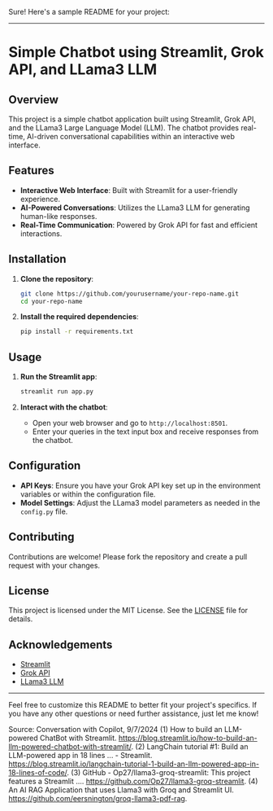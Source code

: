 Sure! Here's a sample README for your project:

---

# Simple Chatbot using Streamlit, Grok API, and LLama3 LLM

## Overview

This project is a simple chatbot application built using Streamlit, Grok API, and the LLama3 Large Language Model (LLM). The chatbot provides real-time, AI-driven conversational capabilities within an interactive web interface.

## Features

- **Interactive Web Interface**: Built with Streamlit for a user-friendly experience.
- **AI-Powered Conversations**: Utilizes the LLama3 LLM for generating human-like responses.
- **Real-Time Communication**: Powered by Grok API for fast and efficient interactions.

## Installation

1. **Clone the repository**:
    ```bash
    git clone https://github.com/yourusername/your-repo-name.git
    cd your-repo-name
    ```

2. **Install the required dependencies**:
    ```bash
    pip install -r requirements.txt
    ```

## Usage

1. **Run the Streamlit app**:
    ```bash
    streamlit run app.py
    ```

2. **Interact with the chatbot**:
    - Open your web browser and go to `http://localhost:8501`.
    - Enter your queries in the text input box and receive responses from the chatbot.

## Configuration

- **API Keys**: Ensure you have your Grok API key set up in the environment variables or within the configuration file.
- **Model Settings**: Adjust the LLama3 model parameters as needed in the `config.py` file.

## Contributing

Contributions are welcome! Please fork the repository and create a pull request with your changes.

## License

This project is licensed under the MIT License. See the [LICENSE](LICENSE) file for details.

## Acknowledgements

- [Streamlit](https://streamlit.io/)
- [Grok API](https://grok.com/)
- [LLama3 LLM](https://llama3.com/)

---

Feel free to customize this README to better fit your project's specifics. If you have any other questions or need further assistance, just let me know!

Source: Conversation with Copilot, 9/7/2024
(1) How to build an LLM-powered ChatBot with Streamlit. https://blog.streamlit.io/how-to-build-an-llm-powered-chatbot-with-streamlit/.
(2) LangChain tutorial #1: Build an LLM-powered app in 18 lines ... - Streamlit. https://blog.streamlit.io/langchain-tutorial-1-build-an-llm-powered-app-in-18-lines-of-code/.
(3) GitHub - Op27/llama3-groq-streamlit: This project features a Streamlit .... https://github.com/Op27/llama3-groq-streamlit.
(4) An AI RAG Application that uses Llama3 with Groq and Streamlit UI. https://github.com/eersnington/groq-llama3-pdf-rag.
